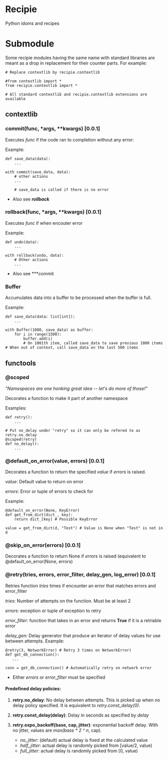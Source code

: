 # Recipie

Python idoms and recipes

# Submodule

Some recipie modules having the same name with standard libraries are meant
as a drop in replacement for their counter parts. For example:

```
# Replace contextlib by recipie.contextlib

#from contextlib import *
from recipie.contextlib import *

# All standard contextlib and recipie.contextlib extensions are available
```

## contextlib

### commit(func, *args, **kwargs) [0.0.1]

Executes *func* if the code ran to completion without any error:

Example:

```
def save_data(data):
    ...

with commit(save_data, data):
    # other actions
    ...

    # save_data is called if there is no error
```

* Also see ***rollback***

### rollback(func, *args, **kwargs) [0.0.1]

Executes *func* if when encouter error

Example:

```
def undo(data):
    ...

with rollback(undo, data):
    # Other actions
    ...
```

* Also see ***commit

### Buffer
Accumulates data into a buffer to be processed when the buffer is full.

Example:

```
def save_data(data: list[int]):
    ...

with Buffer(1000, save_data) as buffer:
    for i in range(1500):
        buffer.add(i)
        # On 1001th item, called save_data to save previous 1000 items
# When out of context, call save_data on the last 500 items
```

## functools

### @scoped

*"Namespaces are one honking great idea -- let's do more of those!"*


Decorates a function to make it part of another namespace


Examples:

```
def retry():
    ...

# Put no_delay under "retry" so it can only be refered to as retry.no_delay
@scoped(retry)
def no_delay():
    ...
```

### @default_on_error(value, errors) [0.0.1]

Decorates a function to return the specified *value* if *errors* is raised.

*value*: Default value to return on error

*errors*: Error or tuple of errors to check for

Example:

```
@default_on_error(None, KeyError)
def get_from_dict(dict_, key):
    return dict_[key] # Possible KeyError

value = get_from_dict(d, "Test") # Value is None when "Test" is not in d

```

### @skip_on_error(errors) [0.0.1]

Decorates a function to return None if *errors* is raised (equivalent to @default_on_error(None, errors)

### @retry(tries, errors, error_filter, delay_gen, log_error) [0.0.1]

Retries function *tries* times if encounter an error that matches errors and error_filter

*tries*: Number of attempts on the function. Must be at least 2

*errors*: exception or tuple of exception to retry

*error_filter*: function that takes in an error and returns
**True** if it is a retriable error

*delay_gen*: Delay generator that produce an iterator of delay values for
use between attempts.
Example:

```
@retry(3, NetworkError) # Retry 3 times on NetworkError)
def get_db_connection():
   ...

conn = get_db_connection() # Automatically retry on network error
```

* Either *errors* or *error_filter* must be specified

#### Predefined delay policies:

1. **retry.no_delay**: No delay between attempts. This is picked up when no delay policy specified.
   It is equivalent to *retry.const_delay(0)*.

2. **retry.const_delay(delay)**: Delay in seconds as specified by *delay*

3. **retry.expo_backoff(base, cap, jitter)**: exponential backoff delay. With no jitter, values
are *max(base * 2 ^ n*, cap).
   
    * *no_jitter*: (default) actual delay is fixed at the calculated value
    * *half_jitter*: actual delay is randomly picked from [value/2, value)
    * *full_jitter*: actual delay is randomly picked from [0, value)
